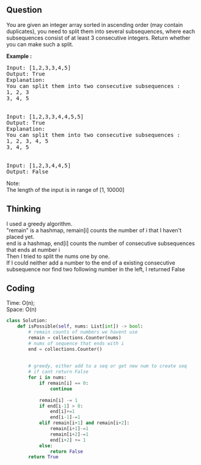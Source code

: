 ## Question
You are given an integer array sorted in ascending order (may contain duplicates), you need to split them into several subsequences, where each subsequences consist of at least 3 consecutive integers. Return whether you can make such a split.<br>

**Example :**   
<pre>
Input: [1,2,3,3,4,5]
Output: True
Explanation:
You can split them into two consecutive subsequences : 
1, 2, 3
3, 4, 5


Input: [1,2,3,3,4,4,5,5]
Output: True
Explanation:
You can split them into two consecutive subsequences : 
1, 2, 3, 4, 5
3, 4, 5


Input: [1,2,3,4,4,5]
Output: False
</pre>

Note:<br>
The length of the input is in range of [1, 10000]<br>


## Thinking
I used a greedy algorithm.<br>
"remain" is a hashmap, remain[i] counts the number of i that I haven't placed yet.<br>
end is a hashmap, end[i] counts the number of consecutive subsequences that ends at number i<br>
Then I tried to split the nums one by one.<br>
If I could neither add a number to the end of a existing consecutive subsequence nor find two following number in the left, I returned False

## Coding
Time: O(n);  </br>
Space: O(n)
```python
class Solution:
    def isPossible(self, nums: List[int]) -> bool:
        # remain counts of numbers we havent use
        remain = collections.Counter(nums)
        # nums of sequence that ends with i
        end = collections.Counter()
        
        
        # greedy, either add to a seq or get new num to create seq
        # if cant return False
        for i in nums:
            if remain[i] == 0:
                continue
                
            remain[i] -= 1
            if end[i-1] > 0:
                end[i]+=1
                end[i-1]-=1
            elif remain[i+1] and remain[i+2]:
                remain[i+1]-=1
                remain[i+2]-=1
                end[i+2] += 1
            else:
                return False
        return True
```

